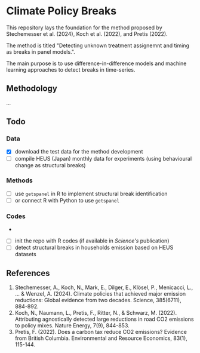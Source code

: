 # Climate Policy Breaks

This repository lays the foundation for the method proposed by Stechemesser et al. (2024), Koch et al. (2022), and Pretis (2022).

The method is titled "Detecting unknown treatment assignemnt and timing as breaks in panel models.". 

The main purpose is to use difference-in-difference models and machine learning approaches to detect breaks in time-series. 

## Methodology

...

## Todo

### Data 

- [x] download the test data for the method development
- [ ] compile HEUS (Japan) monthly data for experiments (using behavioural change as structural breaks) 

### Methods

- [ ] use `getspanel` in R to implement structural break identification
- [ ] or connect R with Python to use `getspanel` 

### Codes
- 
- [ ] init the repo with R codes (if available in *Science's* publication)
- [ ] detect structural breaks in households emission based on HEUS datasets

## References

1. Stechemesser, A., Koch, N., Mark, E., Dilger, E., Klösel, P., Menicacci, L., ... & Wenzel, A. (2024). Climate policies that achieved major emission reductions: Global evidence from two decades. Science, 385(6711), 884-892.
2. Koch, N., Naumann, L., Pretis, F., Ritter, N., & Schwarz, M. (2022). Attributing agnostically detected large reductions in road CO2 emissions to policy mixes. Nature Energy, 7(9), 844-853.
3. Pretis, F. (2022). Does a carbon tax reduce CO2 emissions? Evidence from British Columbia. Environmental and Resource Economics, 83(1), 115-144.
